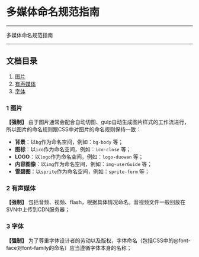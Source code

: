 # 多媒体命名规范指南

---

多媒体命名规范指南

---

## 文档目录

1. [图片](#1-图片)
2. [有声媒体](#2-有声媒体)
3. [字体](#3-字体)

### 1 图片

**【强制】** 由于图片通常会配合自动切图、gulp自动生成图片样式的工作流进行，所以图片的命名规则跟CSS中对图片的命名规则保持一致：

* **背景**：以`bg`作为命名空间，例如：`bg-body` 等；
* **图标**：以`ico`作为命名空间，例如：`ico-close` 等；
* **LOGO**：以`logo`作为命名空间，例如：`logo-duowan` 等；
* **内容图像**：以`img`作为命名空间，例如：`img-userGuide` 等；
* **雪碧图**：以`sprite`作为命名空间，例如：`sprite-form` 等；

### 2 有声媒体

**【强制】** 包括音频、视频、flash，根据具体情况命名。音视频文件一般别放在SVN中上传到CDN服务器；

### 3 字体

**【强制】** 为了尊重字体设计者的劳动以及版权，字体命名（包括CSS中的@font-face对font-family的命名）应当遵循字体本身的名称；